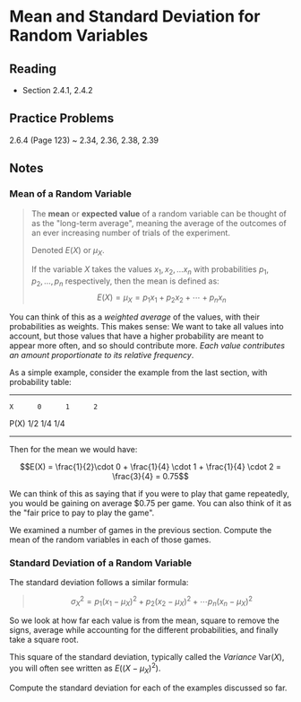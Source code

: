 # Mean and Standard Deviation for Random Variables

## Reading

- Section 2.4.1, 2.4.2

## Practice Problems

2.6.4 (Page 123)
  ~ 2.34, 2.36, 2.38, 2.39

## Notes

### Mean of a Random Variable

> The **mean** or **expected value** of a random variable can be thought of as the "long-term average", meaning the average of the outcomes of an ever increasing number of trials of the experiment.
>
> Denoted $E(X)$ or $\mu_X$.
>
> If the variable $X$ takes the values $x_1, x_2, \ldots x_n$ with probabilities $p_1, p_2, \ldots, p_n$ respectively, then the mean is defined as:
> $$E(X) = \mu_X = p_1x_1 + p_2x_2 + \cdots + p_nx_n$$

You can think of this as a *weighted average* of the values, with their probabilities as weights. This makes sense: We want to take all values into account, but those values that have a higher probability are meant to appear more often, and so should contribute more. *Each value contributes an amount proportionate to its relative frequency*.

As a simple example, consider the example from the last section, with probability table:

----- ------ ------ ------
    X      0      1      2
 P(X)  $1/2$  $1/4$  $1/4$
----- ------ ------ ------

Then for the mean we would have:

$$E(X) = \frac{1}{2}\cdot 0 + \frac{1}{4} \cdot 1 + \frac{1}{4} \cdot 2 = \frac{3}{4} = 0.75$$

We can think of this as saying that if you were to play that game repeatedly, you would be gaining on average $\$0.75$ per game. You can also think of it as the "fair price to pay to play the game".

We examined a number of games in the previous section. Compute the mean of the random variables in each of those games.

### Standard Deviation of a Random Variable

The standard deviation follows a similar formula:

> $$\sigma_X^2 = p_1 (x_1 - \mu_X)^2 + p_2 (x_2 - \mu_X)^2 + \cdots p_n (x_n - \mu_X)^2$$

So we look at how far each value is from the mean, square to remove the signs, average while accounting for the different probabilities, and finally take a square root.

This square of the standard deviation, typically called the *Variance* $\textrm{Var}(X)$, you will often see written as $E\left((X-\mu_X)^2\right)$.

Compute the standard deviation for each of the examples discussed so far.
